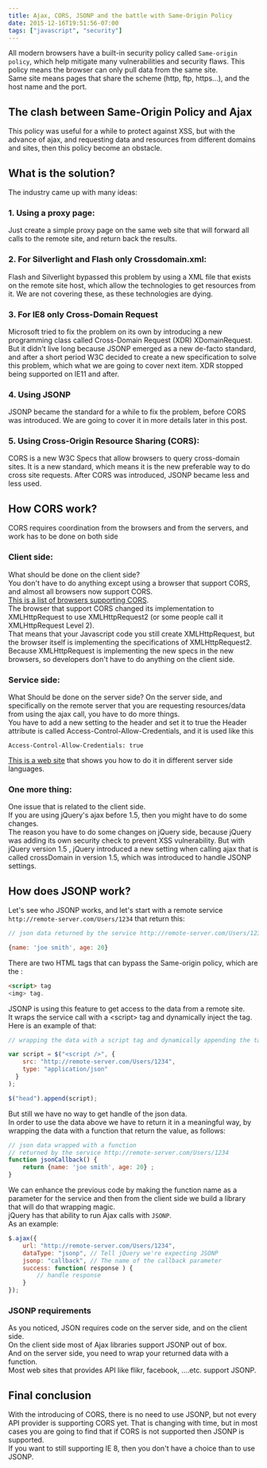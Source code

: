 ```yaml
---
title: Ajax, CORS, JSONP and the battle with Same-Origin Policy
date: 2015-12-16T19:51:56-07:00
tags: ["javascript", "security"]
---
```


All modern browsers have a built-in security policy called `Same-origin policy`, which help mitigate many vulnerabilities and security flaws. This policy means the browser can only pull data from the same site.  
Same site means pages that share the scheme (http, ftp, https...), and the host name and the port.

## The clash between Same-Origin Policy and Ajax
This policy was useful for a while to protect against XSS, but with the advance of ajax, and requesting data and resources from different domains and sites, then this policy become an obstacle.  

## What is the solution?

The industry came up with many ideas:  

### 1. Using a proxy page:
Just create a simple proxy page on the same web site that will forward all calls to the remote site, and return back the results.

### 2. For Silverlight and Flash only Crossdomain.xml:
Flash and Silverlight bypassed this problem by using a XML file that exists on the remote site host, which allow the technologies to get resources from it.
We are not covering these, as these technologies are dying.

### 3. For IE8 only Cross-Domain Request
Microsoft tried to fix the problem on its own by introducing a new programming class called Cross-Domain Request (XDR) XDomainRequest.
But it didn't live long because JSONP emerged as a new de-facto standard, and after a short period W3C decided to create a new specification to solve this problem, which what we are going to cover next item. XDR stopped being supported on IE11 and after.

### 4. Using JSONP
JSONP became the standard for a while to fix the problem, before CORS was introduced. We are going to cover it in more details later in this post.

### 5. Using Cross-Origin Resource Sharing (CORS):
CORS is a new W3C Specs that allow browsers to query cross-domain sites.
It is a new standard, which means it is the new preferable way to do cross site requests.
After CORS was introduced, JSONP became less and less used. 

## How CORS work?

CORS requires coordination from the browsers and from the servers, and work has to be done on both side

### Client side:
What should be done on the client side?  
You don't have to do anything except using a browser that support CORS, and almost all browsers now support CORS.  
[This is a list of browsers supporting CORS](https://caniuse.com/#search=cors).  
The browser that support CORS changed its implementation to XMLHttpRequest to use XMLHttpRequest2 (or some people call it XMLHttpRequest Level 2).  
That means that your Javascript code you still create XMLHttpRequest, but the browser itself is implementing the specifications of XMLHttpRequest2.  
Because XMLHttpRequest is implementing the new specs in the new browsers, so developers don't have to do anything on the client side.  

### Service side:
What Should be done on the server side?
On the server side, and specifically on the remote server that you are requesting resources/data from using the ajax call, you have to do more things.  
You have to add a new setting to the header and set it to true
the Header attribute is called Access-Control-Allow-Credentials, and it is used like this

```http
Access-Control-Allow-Credentials: true
```

[This is a web site](http://enable-cors.org/server.html) that shows you how to do it in different server side languages.  

### One more thing:
One issue that is related to the client side.  
If you are using jQuery's ajax before 1.5, then you might have to do some changes.  
The reason you have to do some changes on jQuery side, because jQuery was adding its own security check to prevent XSS vulnerability. But with jQuery version 1.5 , jQuery introduced a new setting when calling ajax that is called crossDomain in version 1.5, which was introduced to handle JSONP settings.  

## How does JSONP work?
Let's see who JSONP works, and let's start with a remote service `http://remote-server.com/Users/1234` that return this:  

```javascript
// json data returned by the service http://remote-server.com/Users/1234

{name: 'joe smith', age: 20}
```

There are two HTML tags that can bypass the Same-origin policy, which are the :

```html
<script> tag
<img> tag.  
```

JSONP is using this feature to get access to the data from a remote site.  
It wraps the service call with a &lt;script&gt; tag and dynamically inject the tag.  
Here is an example of that:

```javascript
// wrapping the data with a script tag and dynamically appending the tag

var script = $("<script />", {
    src: "http://remote-server.com/Users/1234",
    type: "application/json"
  }
);

$("head").append(script);
```

But still we have no way to get handle of the json data.  
In order to use the data above we have to return it in a meaningful way, by wrapping the data with a function that return the value, as follows:  

```javascript
// json data wrapped with a function 
// returned by the service http://remote-server.com/Users/1234
function jsonCallback() {
    return {name: 'joe smith', age: 20} ;
}
```
We can enhance the previous code by making the function name as a parameter for the service and then from the client side we build a library that will do that wrapping magic.  
jQuery has that ability to run Ajax calls with `JSONP`.  
As an example:  

```javascript
$.ajax({
    url: "http://remote-server.com/Users/1234",
    dataType: "jsonp", // Tell jQuery we're expecting JSONP
    jsonp: "callback", // The name of the callback parameter
    success: function( response ) {
        // handle response
    }
});
```

### JSONP requirements
As you noticed, JSON requires code on the server side, and on the client side.  
On the client side most of Ajax libraries support JSONP out of box.  
And on the server side, you need to wrap your returned data with a function.  
Most web sites that provides API like flikr, facebook, ....etc. support JSONP.

## Final conclusion
With the introducing of CORS, there is no need to use JSONP, but not every API provider is supporting CORS yet. That is changing with time, but in most cases you are going to find that if CORS is not supported then JSONP is supported.  
If you want to still supporting IE 8, then you don't have a choice than to use JSONP.

